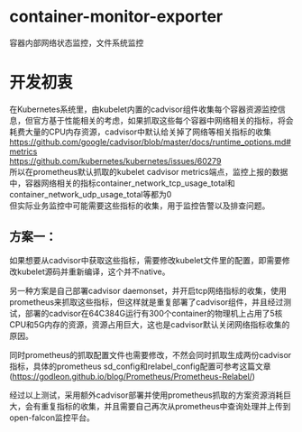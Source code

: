 # container-monitor-exporter
容器内部网络状态监控，文件系统监控  
# 开发初衷
在Kubernetes系统里，由kubelet内置的cadvisor组件收集每个容器资源监控信息，但官方基于性能相关的考虑，如果抓取这些每个容器中网络相关的指标，将会耗费大量的CPU内存资源，cadvisor中默认给关掉了网络等相关指标的收集   https://github.com/google/cadvisor/blob/master/docs/runtime_options.md#metrics  
https://github.com/kubernetes/kubernetes/issues/60279  
所以在prometheus默认抓取的kubelet cadvisor metrics端点，监控上报的数据中，容器网络相关的指标container_network_tcp_usage_total和container_network_udp_usage_total等都为0  
但实际业务监控中可能需要这些指标的收集，用于监控告警以及排查问题。

## 方案一：
如果想要从cadvisor中获取这些指标，需要修改kubelet文件里的配置，即需要修改kubelet源码并重新编译，这个并不native。

另一种方案是自己部署cadvisor daemonset，并开启tcp网络指标的收集，使用prometheus来抓取这些指标，但这样就是重复部署了cadvisor组件，并且经过测试，部署的cadvisor在64C384G运行有300个container的物理机上占用了5核CPU和5G内存的资源，资源占用巨大，这也是cadvisor默认关闭网络指标收集的原因。

同时prometheus的抓取配置文件也需要修改，不然会同时抓取生成两份cadvisor指标，具体的prometheus sd_config和relabel_config配置可参考这篇文章(https://godleon.github.io/blog/Prometheus/Prometheus-Relabel/)

经过以上测试，采用额外cadvisor部署并使用prometheus抓取的方案资源消耗巨大，会有重复指标的收集，并且需要自己再次从prometheus中查询处理并上传到open-falcon监控平台。
